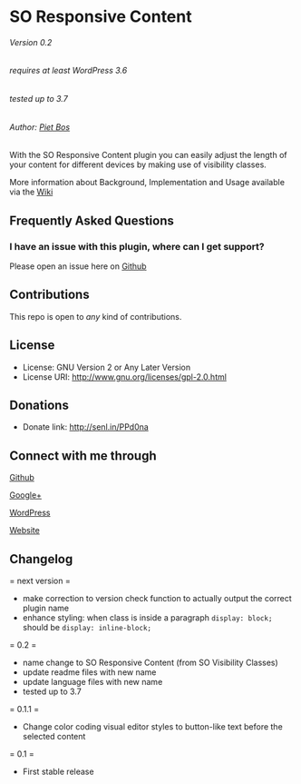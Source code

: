SO Responsive Content
=====================

###### Version 0.2
###### requires at least WordPress 3.6
###### tested up to 3.7
###### Author: [Piet Bos](https://github.com/senlin)

With the SO Responsive Content plugin you can easily adjust the length of your content for different devices by making use of visibility classes.

More information about Background, Implementation and Usage available via the [Wiki](https://github.com/so-wp/so-visibility-classes/wiki/_pages)

## Frequently Asked Questions

### I have an issue with this plugin, where can I get support?

Please open an issue here on [Github](https://github.com/so-wp/so-visibility-classes/issues)

## Contributions

This repo is open to _any_ kind of contributions.

## License

* License: GNU Version 2 or Any Later Version
* License URI: http://www.gnu.org/licenses/gpl-2.0.html

## Donations

* Donate link: http://senl.in/PPd0na

## Connect with me through

[Github](https://github.com/senlin) 

[Google+](http://plus.google.com/u/0/108543145122756748887) 

[WordPress](http://profiles.wordpress.org/senlin/) 

[Website](http://senlinonline.com)

## Changelog

= next version =

* make correction to version check function to actually output the correct plugin name
* enhance styling: when class is inside a paragraph `display: block;` should be `display: inline-block;`

= 0.2 =

* name change to SO Responsive Content (from SO Visibility Classes)
* update readme files with new name
* update language files with new name
* tested up to 3.7

= 0.1.1 =

* Change color coding visual editor styles to button-like text before the selected content

= 0.1 =

* First stable release
